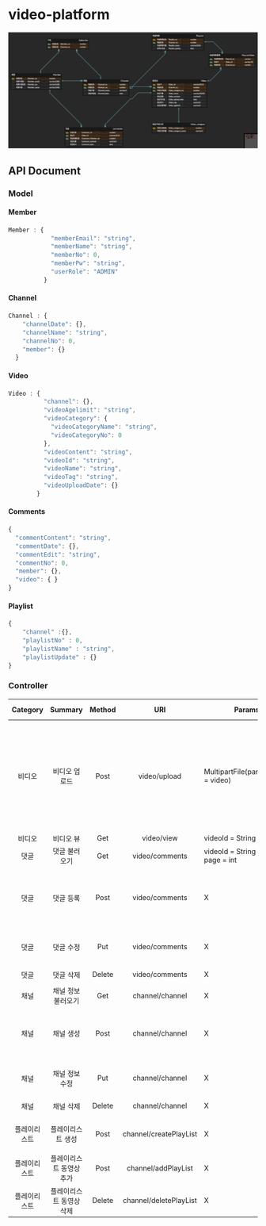 # video-platform

![ERD_Image](./image/ERD_Image.png)

## API Document

### Model

#### Member
```javascript
Member : {
            "memberEmail": "string",
            "memberName": "string",
            "memberNo": 0,
            "memberPw": "string",
            "userRole": "ADMIN"
          }
```

#### Channel
```javascript
Channel : {
    "channelDate": {},
    "channelName": "string",
    "channelNo": 0,
    "member": {}
  }
```


#### Video
```javascript
Video : {
          "channel": {},
          "videoAgelimit": "string",
          "videoCategory": {
            "videoCategoryName": "string",
            "videoCategoryNo": 0
          },
          "videoContent": "string",
          "videoId": "string",
          "videoName": "string",
          "videoTag": "string",
          "videoUploadDate": {}
        }
```

#### Comments
```javascript
{
  "commentContent": "string",
  "commentDate": {},
  "commentEdit": "string",
  "commentNo": 0,
  "member": {},
  "video": { }
}
```

#### Playlist
```javascript
{
    "channel" :{},
    "playlistNo" : 0,
    "playlistName" : "string",
    "playlistUpdate" : {}
}
```

### Controller

| Category | Summary | Method | URI | Params | Request Body | Success Code | Response Body |
| :---: | :---: | :---: | :---: | --- | --- | --- | --- |
|비디오|비디오 업로드|Post| video/upload | MultipartFile(param_name = video) | channelNo = Long <br/> videoCategoryNo = int <br/> videoName = String <br/> videoContent = String <br/> videoUploadDate = TimeStamp <br/> videoTag = String <br/> videoAgelimit = String || [Video](#Video) |
|비디오|비디오 뷰|Get| video/view | videoId = String | | | [Video](#Video) |
|댓글|댓글 불러오기|Get| video/comments | videoId = String <br/>page = int| X | | List<[Comments](#Comments)> |
|댓글|댓글 등록|Post| video/comments | X | videoId = String <br/> memberNo = Long <br/> commentContent = String <br/> commentDate = Timestamp|| X |
|댓글|댓글 수정|Put| video/comments | X | commentNo = Long <br/> commentContent = String || [Comments](#Comments) |
|댓글|댓글 삭제|Delete| video/comments | X | commentNo = Long || X |
|채널|채널 정보 불러오기|Get| channel/channel | X | channelNo = Long || [Channel](#Channel) |
|채널|채널 생성|Post| channel/channel | X | memberNo = Long <br/> channelName = String <br/> channelDate = Timestamp || [Channel](#Channel) |
|채널|채널 정보 수정|Put| channel/channel | X | channelNo = Long <br/> channelName = String || [Channel](#Channel) |
|채널|채널 삭제|Delete| channel/channel | X | channelNo = Long || X |
|플레이리스트|플레이리스트 생성|Post| channel/createPlayList | X | channelNo = Long <br/> playlistName = String|| [Playlist](#Playlist) |
|플레이리스트|플레이리스트 동영상 추가|Post| channel/addPlayList | X | playlistNo = Long <br/> videoId = List<String>|| X |
|플레이리스트|플레이리스트 동영상 삭제|Delete| channel/deletePlayList | X | playlistVideoNo = List<Long>|| X |

